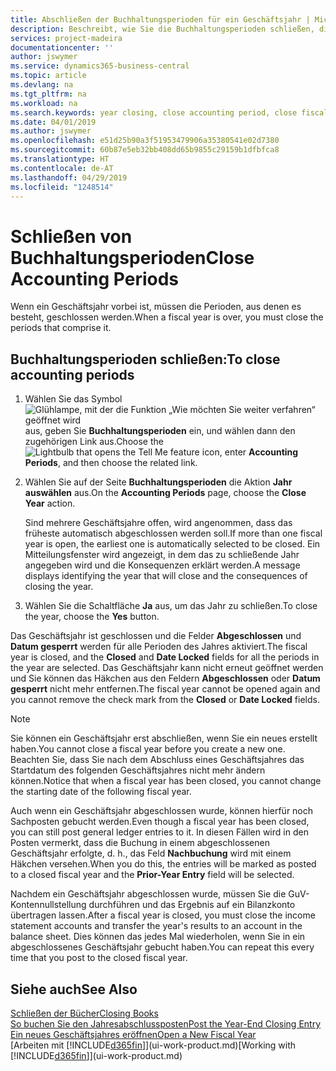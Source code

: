 ```yaml
---
title: Abschließen der Buchhaltungsperioden für ein Geschäftsjahr | Microsoft Docs
description: Beschreibt, wie Sie die Buchhaltungsperioden schließen, die das Geschäftsjahr ausmachen.
services: project-madeira
documentationcenter: ''
author: jswymer
ms.service: dynamics365-business-central
ms.topic: article
ms.devlang: na
ms.tgt_pltfrm: na
ms.workload: na
ms.search.keywords: year closing, close accounting period, close fiscal year, bank account detailed trial balance
ms.date: 04/01/2019
ms.author: jswymer
ms.openlocfilehash: e51d25b90a3f51953479906a35380541e02d7380
ms.sourcegitcommit: 60b87e5eb32bb408dd65b9855c29159b1dfbfca8
ms.translationtype: HT
ms.contentlocale: de-AT
ms.lasthandoff: 04/29/2019
ms.locfileid: "1248514"
---
```

# <a name="close-accounting-periods"></a><span data-ttu-id="c6f5e-103">Schließen von Buchhaltungsperioden</span><span class="sxs-lookup"><span data-stu-id="c6f5e-103">Close Accounting Periods</span></span>
<span data-ttu-id="c6f5e-104">Wenn ein Geschäftsjahr vorbei ist, müssen die Perioden, aus denen es besteht, geschlossen werden.</span><span class="sxs-lookup"><span data-stu-id="c6f5e-104">When a fiscal year is over, you must close the periods that comprise it.</span></span>

## <a name="to-close-accounting-periods"></a><span data-ttu-id="c6f5e-105">Buchhaltungsperioden schließen:</span><span class="sxs-lookup"><span data-stu-id="c6f5e-105">To close accounting periods</span></span>
1. <span data-ttu-id="c6f5e-106">Wählen Sie das Symbol ![Glühlampe, mit der die Funktion „Wie möchten Sie weiter verfahren“ geöffnet wird](media/ui-search/search_small.png "Wie möchten Sie weiter verfahren?") aus, geben Sie **Buchhaltungsperioden** ein, und wählen dann den zugehörigen Link aus.</span><span class="sxs-lookup"><span data-stu-id="c6f5e-106">Choose the ![Lightbulb that opens the Tell Me feature](media/ui-search/search_small.png "Tell me what you want to do") icon, enter **Accounting Periods**, and then choose the related link.</span></span>
2. <span data-ttu-id="c6f5e-107">Wählen Sie auf der Seite **Buchhaltungsperioden** die Aktion **Jahr auswählen** aus.</span><span class="sxs-lookup"><span data-stu-id="c6f5e-107">On the **Accounting Periods** page, choose the **Close Year** action.</span></span>

    <span data-ttu-id="c6f5e-108">Sind mehrere Geschäftsjahre offen, wird angenommen, dass das früheste automatisch abgeschlossen werden soll.</span><span class="sxs-lookup"><span data-stu-id="c6f5e-108">If more than one fiscal year is open, the earliest one is automatically selected to be closed.</span></span> <span data-ttu-id="c6f5e-109">Ein Mitteilungsfenster wird angezeigt, in dem das zu schließende Jahr angegeben wird und die Konsequenzen erklärt werden.</span><span class="sxs-lookup"><span data-stu-id="c6f5e-109">A message displays identifying the year that will close and the consequences of closing the year.</span></span>
3. <span data-ttu-id="c6f5e-110">Wählen Sie die Schaltfläche **Ja** aus, um das Jahr zu schließen.</span><span class="sxs-lookup"><span data-stu-id="c6f5e-110">To close the year, choose the **Yes** button.</span></span>

<span data-ttu-id="c6f5e-111">Das Geschäftsjahr ist geschlossen und die Felder **Abgeschlossen** und **Datum gesperrt** werden für alle Perioden des Jahres aktiviert.</span><span class="sxs-lookup"><span data-stu-id="c6f5e-111">The fiscal year is closed, and the **Closed** and **Date Locked** fields for all the periods in the year are selected.</span></span> <span data-ttu-id="c6f5e-112">Das Geschäftsjahr kann nicht erneut geöffnet werden und Sie können das Häkchen aus den Feldern **Abgeschlossen** oder **Datum gesperrt** nicht mehr entfernen.</span><span class="sxs-lookup"><span data-stu-id="c6f5e-112">The fiscal year cannot be opened again and you cannot remove the check mark from the **Closed** or **Date Locked** fields.</span></span>

> [!NOTE]  
>   <span data-ttu-id="c6f5e-113">Sie können ein Geschäftsjahr erst abschließen, wenn Sie ein neues erstellt haben.</span><span class="sxs-lookup"><span data-stu-id="c6f5e-113">You cannot close a fiscal year before you create a new one.</span></span> <span data-ttu-id="c6f5e-114">Beachten Sie, dass Sie nach dem Abschluss eines Geschäftsjahres das Startdatum des folgenden Geschäftsjahres nicht mehr ändern können.</span><span class="sxs-lookup"><span data-stu-id="c6f5e-114">Notice that when a fiscal year has been closed, you cannot change the starting date of the following fiscal year.</span></span>

<span data-ttu-id="c6f5e-115">Auch wenn ein Geschäftsjahr abgeschlossen wurde, können hierfür noch Sachposten gebucht werden.</span><span class="sxs-lookup"><span data-stu-id="c6f5e-115">Even though a fiscal year has been closed, you can still post general ledger entries to it.</span></span> <span data-ttu-id="c6f5e-116">In diesen Fällen wird in den Posten vermerkt, dass die Buchung in einem abgeschlossenen Geschäftsjahr erfolgte, d. h., das Feld **Nachbuchung** wird mit einem Häkchen versehen.</span><span class="sxs-lookup"><span data-stu-id="c6f5e-116">When you do this, the entries will be marked as posted to a closed fiscal year and the **Prior-Year Entry** field will be selected.</span></span>

<span data-ttu-id="c6f5e-117">Nachdem ein Geschäftsjahr abgeschlossen wurde, müssen Sie die GuV-Kontennullstellung durchführen und das Ergebnis auf ein Bilanzkonto übertragen lassen.</span><span class="sxs-lookup"><span data-stu-id="c6f5e-117">After a fiscal year is closed, you must close the income statement accounts and transfer the year's results to an account in the balance sheet.</span></span> <span data-ttu-id="c6f5e-118">Dies können das jedes Mal wiederholen, wenn Sie in ein abgeschlossenes Geschäftsjahr gebucht haben.</span><span class="sxs-lookup"><span data-stu-id="c6f5e-118">You can repeat this every time that you post to the closed fiscal year.</span></span>

## <a name="see-also"></a><span data-ttu-id="c6f5e-119">Siehe auch</span><span class="sxs-lookup"><span data-stu-id="c6f5e-119">See Also</span></span>
[<span data-ttu-id="c6f5e-120">Schließen der Bücher</span><span class="sxs-lookup"><span data-stu-id="c6f5e-120">Closing Books</span></span>](year-close-books.md)  
[<span data-ttu-id="c6f5e-121">So buchen Sie den Jahresabschlussposten</span><span class="sxs-lookup"><span data-stu-id="c6f5e-121">Post the Year-End Closing Entry</span></span>](year-how-post-year-end-close-entry.md)  
[<span data-ttu-id="c6f5e-122">Ein neues Geschäftsjahres eröffnen</span><span class="sxs-lookup"><span data-stu-id="c6f5e-122">Open a New Fiscal Year</span></span>](finance-how-open-new-fiscal-year.md)  
<span data-ttu-id="c6f5e-123">[Arbeiten mit [!INCLUDE[d365fin](includes/d365fin_md.md)]](ui-work-product.md)</span><span class="sxs-lookup"><span data-stu-id="c6f5e-123">[Working with [!INCLUDE[d365fin](includes/d365fin_md.md)]](ui-work-product.md)</span></span>
